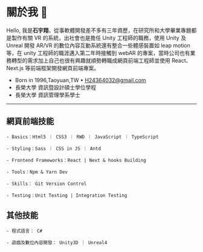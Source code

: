 # 關於我 👋

Hello, 我是**石宇翔**，從事軟體開發差不多有三年資歷，在研究所和大學畢業專題都是製作有關 VR 的系統，出社會也是擔任 Unity 工程師的職務，使用 Unity 及 Unreal 開發 AR/VR 的數位內容互動系統還有整合一些體感裝置如 leap motion 等，在 unity 工程師的職涯邁入第二年時接觸到 webAR 的專案，當時公司也有業務轉型的需求加上自己也很有興趣就順勢轉職成網頁前端工程師並使用 React、Next.js 等前端框架開發網頁前端專案。

- Born in 1996,Taoyuan,TW • H24364032@gmail.com
- 長榮大學 資訊暨設計碩士學位學程
- 長榮大學 資訊管理學系學士

---

## 網頁前端技能

    - Basics：Html5 ｜ CSS3 ｜ RWD ｜ JavaScript ｜ TypeScript

    - Styling：Sass ｜ CSS in JS ｜ Antd

    - Frontend Frameworks：React | Next & hooks Building

    - Tools：Npm & Yarn Dev

    - Skills： Git Version Control

    - Testing：Unit Testing | Integration Testing

## 其他技能

    - 程式語言： C#

    - 遊戲及數位內容開發： Unity3D ｜ Unreal4
